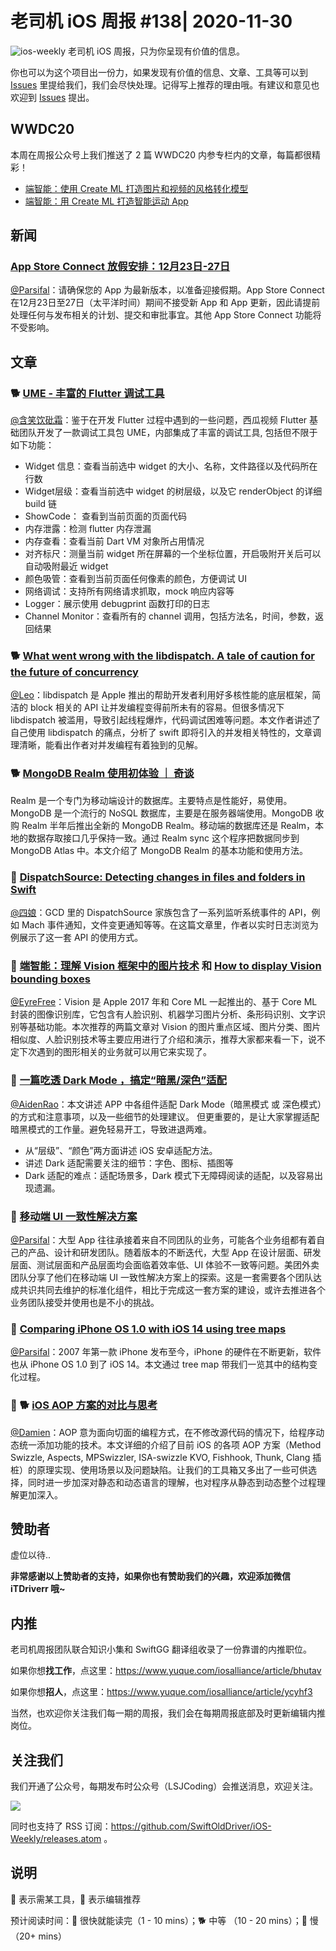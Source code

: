 # 老司机 iOS 周报 #138| 2020-11-30

![ios-weekly](https://github.com/SwiftOldDriver/iOS-Weekly/blob/master/assets/ios-weekly.png?raw=true)
老司机 iOS 周报，只为你呈现有价值的信息。

你也可以为这个项目出一份力，如果发现有价值的信息、文章、工具等可以到 [Issues](https://github.com/SwiftOldDriver/iOS-Weekly/issues) 里提给我们，我们会尽快处理。记得写上推荐的理由哦。有建议和意见也欢迎到 [Issues](https://github.com/SwiftOldDriver/iOS-Weekly/issues) 提出。

## WWDC20

本周在周报公众号上我们推送了 2 篇 WWDC20 内参专栏内的文章，每篇都很精彩！

- [端智能：使用 Create ML 打造图片和视频的风格转化模型](https://mp.weixin.qq.com/s/oIVvGleWyHi7X38uFULRjA)
- [端智能：用 Create ML 打造智能运动 App](https://mp.weixin.qq.com/s/pzbxLL03Sq3IXKQRCQohKg)

## 新闻

### [App Store Connect 放假安排：12月23日-27日 ](https://developer.apple.com/cn/news/?id=83m4plrb)

[@Parsifal](https://github.com/ParsifalC)：请确保您的 App 为最新版本，以准备迎接假期。App Store Connect 在12月23日至27日（太平洋时间）期间不接受新 App 和 App 更新，因此请提前处理任何与发布相关的计划、提交和审批事宜。其他 App Store Connect 功能将不受影响。

## 文章

### 🐕 [UME - 丰富的 Flutter 调试工具](https://mp.weixin.qq.com/s/9GjXB9Eu-OP3fIjdQWKklg)

[@含笑饮砒霜](https://weibo.com/chinafishnews/)：鉴于在开发 Flutter 过程中遇到的一些问题，西瓜视频 Flutter 基础团队开发了一款调试工具包 UME，内部集成了丰富的调试工具, 包括但不限于如下功能：

- Widget 信息：查看当前选中 widget 的大小、名称，文件路径以及代码所在行数
- Widget层级：查看当前选中 widget 的树层级，以及它 renderObject 的详细 build 链
- ShowCode： 查看到当前页面的页面代码
- 内存泄露：检测 flutter 内存泄漏
- 内存查看：查看当前 Dart VM 对象所占用情况
- 对齐标尺：测量当前 widget 所在屏幕的一个坐标位置，开启吸附开关后可以自动吸附最近 widget
- 颜色吸管：查看到当前页面任何像素的颜色，方便调试 UI
- 网络调试：支持所有网络请求抓取，mock 响应内容等
- Logger：展示使用 debugprint 函数打印的日志
- Channel Monitor：查看所有的 channel 调用，包括方法名，时间，参数，返回结果

### 🐕 [What went wrong with the libdispatch. A tale of caution for the future of concurrency](https://tclementdev.com/posts/what_went_wrong_with_the_libdispatch.html)

[@Leo](https://github.com/leomobiledeveloper)：libdispatch 是 Apple 推出的帮助开发者利用好多核性能的底层框架，简洁的 block 相关的 API 让并发编程变得前所未有的容易。但很多情况下 libdispatch 被滥用，导致引起线程爆炸，代码调试困难等问题。本文作者讲述了自己使用 libdispatch 的痛点，分析了 swift 即将引入的并发相关特性的，文章调理清晰，能看出作者对并发编程有着独到的见解。

### 🐕 [MongoDB Realm 使用初体验 ｜ 奇谈](https://mp.weixin.qq.com/s/HhhqkHtu9P1hib9L2Miyhg)

Realm 是一个专门为移动端设计的数据库。主要特点是性能好，易使用。MongoDB 是一个流行的 NoSQL 数据库，主要是在服务器端使用。MongoDB 收购 Realm 半年后推出全新的 MongoDB Realm。移动端的数据库还是 Realm，本地的数据存取接口几乎保持一致。通过 Realm sync 这个程序把数据同步到 MongoDB Atlas 中。本文介绍了 MongoDB Realm 的基本功能和使用方法。

### 🐎 [DispatchSource: Detecting changes in files and folders in Swift](https://swiftrocks.com/dispatchsource-detecting-changes-in-files-and-folders-in-swift.html)

[@四娘](https://kemchej.github.io/)：GCD 里的 DispatchSource 家族包含了一系列监听系统事件的 API，例如 Mach 事件通知，文件变更通知等等。在这篇文章里，作者以实时日志浏览为例展示了这一套 API 的使用方式。

### 🐢 [端智能：理解 Vision 框架中的图片技术](https://mp.weixin.qq.com/s/L4VHrw0Hvu_ALlTRY7rBBA) 和 [How to display Vision bounding boxes](https://machinethink.net/blog/bounding-boxes/)

[@EyreFree](https://github.com/EyreFree)：Vision 是 Apple 2017 年和 Core ML 一起推出的、基于 Core ML 封装的图像识别库，它包含有人脸识别、机器学习图片分析、条形码识别、文字识别等基础功能。本次推荐的两篇文章对 Vision 的图片重点区域、图片分类、图片相似度、人脸识别技术等主要应用进行了介绍和演示，推荐大家都来看一下，说不定下次遇到的图形相关的业务就可以用它来实现了。

### 🐢 [一篇吃透 Dark Mode ，搞定“暗黑/深色”适配](https://mp.weixin.qq.com/s/02QmgMkmVcB8x7xVZJT_Bg)

[@AidenRao](https://weibo.com/AidenRao)：本文讲述 APP 中各组件适配 Dark Mode（暗黑模式 或 深色模式）的方式和注意事项，以及一些细节的处理建议。
但更重要的，是让大家掌握适配暗黑模式的工作量。避免轻易开工，导致进退两难。

- 从“层级”、“颜色”两方面讲述 iOS 安卓适配方法。
- 讲述 Dark 适配需要关注的细节：字色、图标、插图等
- Dark 适配的难点：适配场景多，Dark 模式下无障碍阅读的适配，以及容易出现遗漏。

### 🐢 [移动端 UI 一致性解决方案](https://mp.weixin.qq.com/s/oq7ylltdRIdJuSlL7EIiNA)

[@Parsifal](https://github.com/ParsifalC)：大型 App 往往承接着来自不同团队的业务，可能各个业务组都有着自己的产品、设计和研发团队。随着版本的不断迭代，大型 App 在设计层面、研发层面、测试层面和产品层面均会面临着效率低、UI 体验不一致等问题。美团外卖团队分享了他们在移动端 UI 一致性解决方案上的探索。这是一套需要各个团队达成共识共同去维护的标准化组件，相比于完成这一套方案的建设，或许去推进各个业务团队接受并使用也是不小的挑战。

### 🐎 [Comparing iPhone OS 1.0 with iOS 14 using tree maps](https://blog.timac.org/2020/1122-comparing-iphone-os-with-ios-14-using-tree-maps/)

[@Parsifal](https://github.com/ParsifalC)：2007 年第一款 iPhone 发布至今，iPhone 的硬件在不断更新，软件也从 iPhone OS 1.0 到了 iOS 14。本文通过 tree map 带我们一览其中的结构变化过程。

### 🌟 🐕 [iOS AOP 方案的对比与思考](https://mp.weixin.qq.com/s/5JhbX4McMifFpZ7NyztIQw)

[@Damien](https://github.com/ZengyiMa)：AOP 意为面向切面的编程方式，在不修改源代码的情况下，给程序动态统一添加功能的技术。本文详细的介绍了目前 iOS 的各项 AOP 方案（Method Swizzle, Aspects, MPSwizzler, ISA-swizzle KVO, Fishhook, Thunk, Clang 插桩）的原理实现、使用场景以及问题缺陷。让我们的工具箱又多出了一些可供选择，同时进一步加深对静态和动态语言的理解，也对程序从静态到动态整个过程理解更加深入。

## 赞助者

虚位以待..

**非常感谢以上赞助者的支持，如果你也有赞助我们的兴趣，欢迎添加微信 iTDriverr 哦~**

## 内推

老司机周报团队联合知识小集和 SwiftGG 翻译组收录了一份靠谱的内推职位。

如果你想**找工作**，点这里：https://www.yuque.com/iosalliance/article/bhutav

如果你想**招人**，点这里：https://www.yuque.com/iosalliance/article/ycyhf3

当然，也欢迎你关注我们每一期的周报，我们会在每期周报底部及时更新编辑内推岗位。

## 关注我们

我们开通了公众号，每期发布时公众号（LSJCoding）会推送消息，欢迎关注。

![](https://github.com/SwiftOldDriver/iOS-Weekly/blob/master/assets/qrcode_for_wechat.jpg?raw=true)

同时也支持了 RSS 订阅：https://github.com/SwiftOldDriver/iOS-Weekly/releases.atom 。

## 说明

🚧 表示需某工具，🌟 表示编辑推荐

预计阅读时间：🐎 很快就能读完（1 - 10 mins）；🐕 中等 （10 - 20 mins）；🐢 慢（20+ mins）
